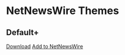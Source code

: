 # NetNewsWire Themes

## Default+

[Download](//themes/Default+.nnwtheme.zip)
[Add to NetNewsWire](netnewswire://theme/add?url=themes/Default+.nnwtheme.zip)

